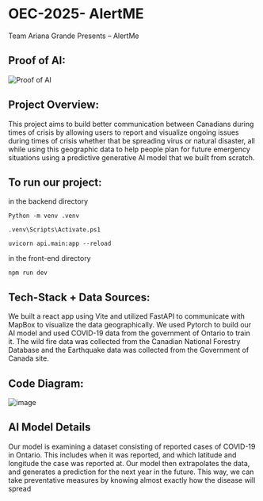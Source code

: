 # OEC-2025- AlertME
Team Ariana Grande Presents – AlertMe

## Proof of AI:

![Proof of AI](src/frontend/f/oec/assets/proofOFAI.png)

## Project Overview:
This project aims to build better communication between Canadians during times of crisis by allowing users to report and visualize ongoing issues during times of crisis whether that be spreading virus or natural disaster, all while using this geographic data to help people plan for future emergency situations using a predictive generative AI model that we built from scratch.

## To run our project:
in the backend directory
```
Python -m venv .venv
```
```
.venv\Scripts\Activate.ps1
```
```
uvicorn api.main:app --reload
```

in the front-end directory
```
npm run dev
```
## Tech-Stack + Data Sources:
We built a react app using Vite and utilized FastAPI to communicate with MapBox to visualize the data geographically. We used Pytorch to build our AI model and used COVID-19 data from the government of Ontario to train it. The wild fire data was collected from the Canadian National Forestry Database and the Earthquake data was collected from the Government of Canada site.

## Code Diagram:
![image](https://github.com/user-attachments/assets/3daa1161-7c03-49b2-802f-931cb9d2def9)


## AI Model Details
Our model is examining a dataset consisting of reported cases of COVID-19 in Ontario. This includes when it was reported, and which latitude and longitude the case was reported at. Our model then extrapolates the data, and generates a prediction for the next year in the future. This way, we can take preventative measures by knowing almost exactly how the disease will spread
